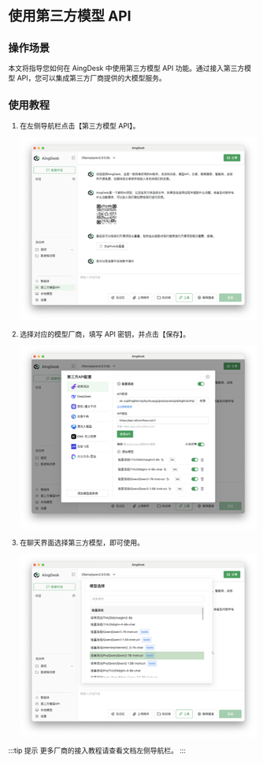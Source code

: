 # 使用第三方模型 API

## 操作场景

本文将指导您如何在 AingDesk 中使用第三方模型 API 功能。通过接入第三方模型 API，您可以集成第三方厂商提供的大模型服务。

## 使用教程

1. 在左侧导航栏点击【第三方模型 API】。
   
   ![导航栏](img/thirdapi.png)

2. 选择对应的模型厂商，填写 API 密钥，并点击【保存】。
   
   ![填写API密钥](img/input_api_key.png)

3. 在聊天界面选择第三方模型，即可使用。
   
   ![聊天界面](img/select_third_model.png)

:::tip 提示
更多厂商的接入教程请查看文档左侧导航栏。
:::